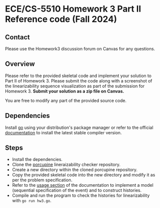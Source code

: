 # ECE/CS-5510 Homework 3 Part II Reference code (Fall 2024)

## Contact

Please use the Homework3 discussion forum on Canvas for any questions.

## Overview

Please refer to the provided skeletal code and implement your solution to Part II of Homework 3. 
Please submit the code along with a screenshot of the linearizability sequence visualization as part of the submission for Homework 3.
**Submit your solution as a zip file on Canvas.** 

You are free to modify any part of the provided source code.

## Dependencies

Install [go](https://go.dev/) using your distribution's package manager or refer to the official [documentation](https://go.dev/doc/install) to install the latest stable compiler version.

## Steps

- Install the dependencies.
- Clone the [porcupine](https://github.com/anishathalye/porcupine) lineraizability checker repository.
- Create a new directory within the cloned porcupine repository.
- Copy the provided skeletal code into the new directory and modify it as per the problem specification.
- Refer to the [usage section](https://github.com/anishathalye/porcupine?tab=readme-ov-file#usage) of the documentation to implement a model (sequential specification of the event) and to construct histories. 
- Compile and run the program to check the histories for linearizability with `go run hw3.go`.